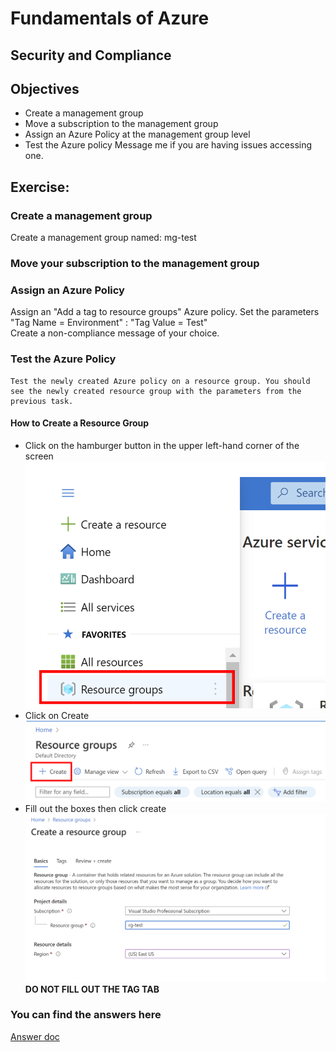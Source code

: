 # Fundamentals of Azure
## Security and Compliance
## Objectives 
- Create a management group 
- Move a subscription to the management group 
- Assign an Azure Policy at the management group level 
- Test the Azure policy 
Message me if you are having issues accessing one. 
## Exercise:  
### Create a management group
  Create a management group named: 
  mg-test 
### Move your subscription to the management group  
### Assign an Azure Policy 
  Assign an "Add a tag to resource groups" Azure policy. Set the parameters "Tag Name = Environment" : "Tag Value = Test"  
  Create a non-compliance message of your choice.
    
### Test the Azure Policy
    Test the newly created Azure policy on a resource group. You should see the newly created resource group with the parameters from the previous task. 
#### How to Create a Resource Group
  - Click on the hamburger button in the upper left-hand corner of the screen 
    ![Resource Group](Reference_images/Resource_Group.png)
  - Click on Create 
    ![Create](Reference_images/Create_RG.png)
  - Fill out the boxes then click create
   ![RG Info](Reference_images/rg_created.png)
   **DO NOT FILL OUT THE TAG TAB**  
### You can find the answers here
  [Answer doc](Answers.md) 